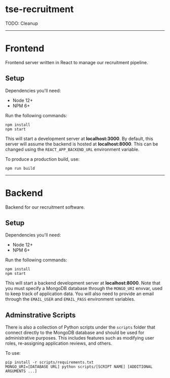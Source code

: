 # tse-recruitment

TODO: Cleanup

---

# Frontend

Frontend server written in React to manage our recruitment pipeline.

## Setup

Dependencies you'll need:
* Node 12+
* NPM 6+

Run the following commands:

```
npm install
npm start
```

This will start a development server at **localhost:3000**. 
By default, this server will assume the backend is hosted at **localhost:8000**.
This can be changed using the `REACT_APP_BACKEND_URL` environment variable.

To produce a production build, use:

```
npm run build
```

---

# Backend

Backend for our recruitment software.

## Setup

Dependencies you'll need:
* Node 12+
* NPM 6+

Run the following commands:

```
npm install
npm start
```

This will start a backend development server at **localhost:8000**. Note that 
you must specify a MongoDB database through the `MONGO_URI` envvar, used to 
keep track of application data. You will also need to provide an email through
the `EMAIL_USER` and `EMAIL_PASS` environment variables.

## Adminstrative Scripts

There is also a collection of Python scripts under the `scripts` folder that
connect directly to the MongoDB database and should be used for administrative
purposes. This includes features such as modifying user roles, re-assigning
application reviews, and others.

To use:

```
pip install -r scripts/requirements.txt
MONGO_URI=[DATABASE URL] python scripts/[SCRIPT NAME] [ADDITIONAL ARGUMENTS ...]
```
